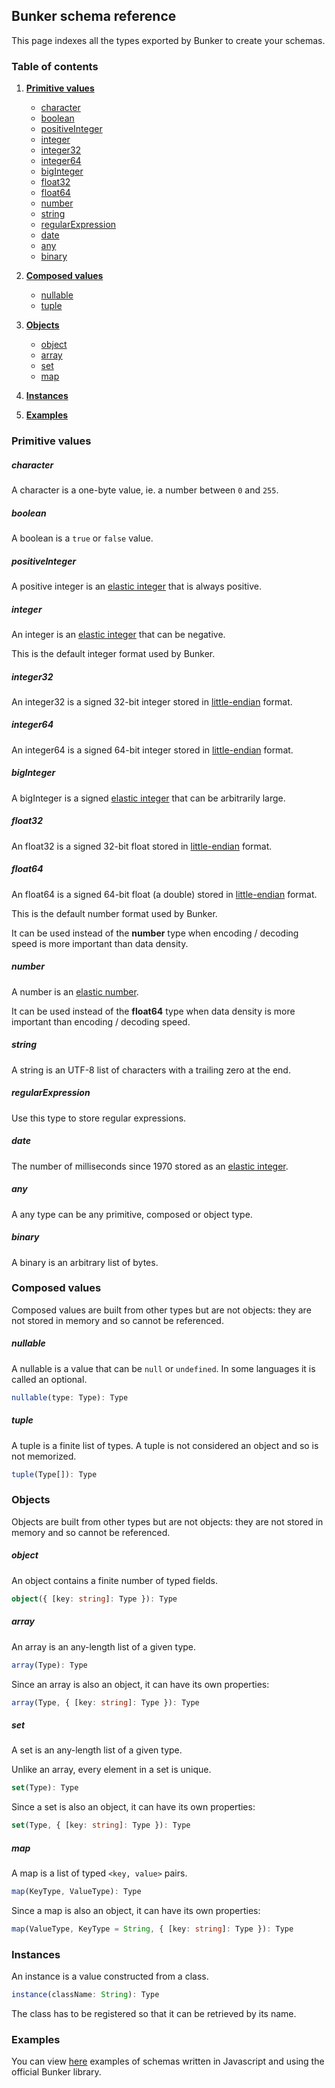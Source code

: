 ## Bunker schema reference

This page indexes all the types exported by Bunker to create your schemas.

### Table of contents
1. [**Primitive values**](#primitive-values)
   - [character](#character)
   - [boolean](#boolean)
   - [positiveInteger](#positiveinteger)
   - [integer](#integer)
   - [integer32](#integer32)
   - [integer64](#integer64)
   - [bigInteger](#biginteger)
   - [float32](#float32)
   - [float64](#float64)
   - [number](#number)
   - [string](#string)
   - [regularExpression](#regularexpression)
   - [date](#date)
   - [any](#any)
   - [binary](#binary)

2. [**Composed values**](#composed-values)
   - [nullable](#nullable)
   - [tuple](#tuple)

3. [**Objects**](#objects)
   - [object](#object)
   - [array](#array)
   - [set](#set)
   - [map](#map)

4. [**Instances**](#instances)

5. [**Examples**](#examples)

### <a name="primitive-values"></a> Primitive values

##### character
A character is a one-byte value, ie. a number between `0` and `255`.

##### boolean
A boolean is a `true` or `false` value.

##### positiveInteger
A positive integer is an [elastic integer](https://github.com/digital-loukoum/bunker/tree/main/documentation/specifications#elastic-integers) that is always positive.

##### integer
An integer is an [elastic integer](https://github.com/digital-loukoum/bunker/tree/main/documentation/specifications#elastic-integers) that can be negative.

This is the default integer format used by Bunker.

##### integer32
An integer32 is a signed 32-bit integer stored in [little-endian](https://en.wikipedia.org/wiki/Endianness) format.

##### integer64
An integer64 is a signed 64-bit integer stored in [little-endian](https://en.wikipedia.org/wiki/Endianness) format.

##### bigInteger
A bigInteger is a signed [elastic integer](https://github.com/digital-loukoum/bunker/tree/main/documentation/specifications#elastic-integers) that can be arbitrarily large.

##### float32
An float32 is a signed 32-bit float stored in [little-endian](https://en.wikipedia.org/wiki/Endianness) format.

##### float64
An float64 is a signed 64-bit float (a double) stored in [little-endian](https://en.wikipedia.org/wiki/Endianness) format.

This is the default number format used by Bunker.

It can be used instead of the **number** type when encoding / decoding speed is more important than data density.

##### number
A number is an [elastic number](https://github.com/digital-loukoum/bunker/tree/main/documentation/specifications#elastic-number).

It can be used instead of the **float64** type when data density is more important than encoding / decoding speed.

##### string
A string is an UTF-8 list of characters with a trailing zero at the end.

##### regularExpression
Use this type to store regular expressions.

##### date

The number of milliseconds since 1970 stored as an [elastic integer](https://github.com/digital-loukoum/bunker/tree/main/documentation/specifications#elastic-integers).

##### any
A any type can be any primitive, composed or object type.

##### binary
A binary is an arbitrary list of bytes.


### <a name="composed-values"></a> Composed values

Composed values are built from other types but are not objects: they are not stored in memory and so cannot be referenced.

##### nullable
A nullable is a value that can be `null` or `undefined`. In some languages it is called an optional.
```ts
nullable(type: Type): Type
```

##### tuple
A tuple is a finite list of types. A tuple is not considered an object and so is not memorized.
```ts
tuple(Type[]): Type
```


### Objects

Objects are built from other types but are not objects: they are not stored in memory and so cannot be referenced.


##### object
An object contains a finite number of typed fields.
```ts
object({ [key: string]: Type }): Type
```

##### array
An array is an any-length list of a given type.

```ts
array(Type): Type
```

Since an array is also an object, it can have its own properties:
```ts
array(Type, { [key: string]: Type }): Type
```


##### set
A set is an any-length list of a given type.

Unlike an array, every element in a set is unique.

```ts
set(Type): Type
```

Since a set is also an object, it can have its own properties:
```ts
set(Type, { [key: string]: Type }): Type
```

##### map
A map is a list of typed `<key, value>` pairs.

```ts
map(KeyType, ValueType): Type
```

Since a map is also an object, it can have its own properties:
```ts
map(ValueType, KeyType = String, { [key: string]: Type }): Type
```


### Instances
An instance is a value constructed from a class.

```ts
instance(className: String): Type
```

The class has to be registered so that it can be retrieved by its name.


### Examples

You can view [here](https://github.com/digital-loukoum/bunker/tree/main/documentation/examples/ecmascript/schema) examples of schemas written in Javascript and using the official Bunker library.
